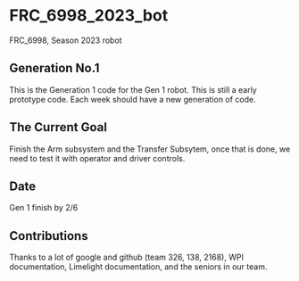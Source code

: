 # FRC_6998_2023_bot
 FRC_6998, Season 2023 robot

## Generation No.1
This is the Generation 1 code for the Gen 1 robot. This is still a early prototype code. Each week should have a new generation of code.

## The Current Goal
Finish the Arm subsystem and the Transfer Subsytem, once that is done, we need to test it with operator and driver controls.

## Date
Gen 1 finish by 2/6

## Contributions
Thanks to a lot of google and github (team 326, 138, 2168), WPI documentation, Limelight documentation, and the seniors in our team.

  